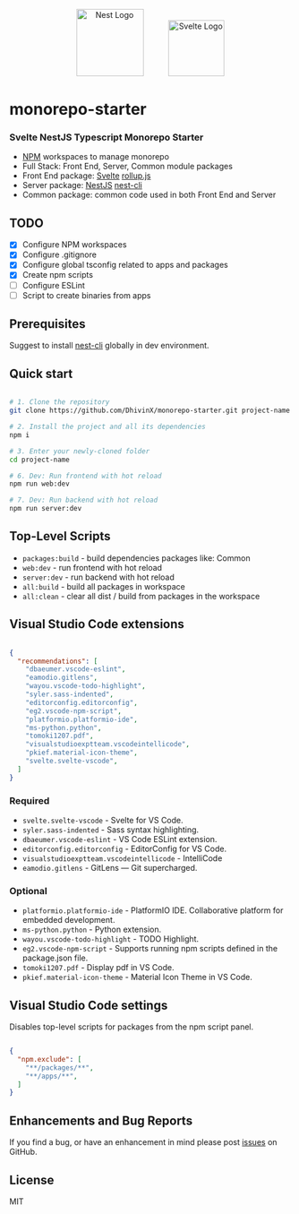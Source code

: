 <p align="center">
  <a href="https://nestjs.com/" target="blank"><img src="https://nestjs.com/img/logo-small.svg" width="120" alt="Nest Logo" style="padding:0px 20px;" /></a>
  <a href="https://svelte.dev" target="blank"><img src="https://upload.wikimedia.org/wikipedia/commons/1/1b/Svelte_Logo.svg" width="100" alt="Svelte Logo" style="padding:0px 20px;" /></a>
</p>

# monorepo-starter

### Svelte NestJS Typescript Monorepo Starter

* [NPM](https://docs.npmjs.com/cli/v7/using-npm/workspaces) workspaces to manage monorepo
* Full Stack: Front End, Server, Common module packages   
* Front End package: [Svelte](https://svelte.dev/docs) [rollup.js](https://rollupjs.org/guide/en/)
* Server package: [NestJS](https://docs.nestjs.com) [nest-cli](https://docs.nestjs.com/cli/overview)
* Common package: common code used in both Front End and Server

## TODO

- [x] Configure NPM workspaces
- [x] Configure .gitignore
- [x] Configure global tsconfig related to apps and packages
- [x] Create npm scripts
- [ ] Configure ESLint
- [ ] Script to create binaries from apps

## Prerequisites

Suggest to install [nest-cli](https://docs.nestjs.com/cli/overview) globally in dev environment.

## Quick start

```bash

# 1. Clone the repository
git clone https://github.com/DhivinX/monorepo-starter.git project-name

# 2. Install the project and all its dependencies
npm i

# 3. Enter your newly-cloned folder
cd project-name

# 6. Dev: Run frontend with hot reload 
npm run web:dev

# 7. Dev: Run backend with hot reload 
npm run server:dev

```

## Top-Level Scripts
 
* `packages:build` - build dependencies packages like: Common
* `web:dev` - run frontend with hot reload
* `server:dev` - run backend with hot reload
* `all:build` - build all packages in workspace
* `all:clean` - clear all dist / build from packages in the workspace

## Visual Studio Code extensions

```json

{
  "recommendations": [
    "dbaeumer.vscode-eslint",
    "eamodio.gitlens",
    "wayou.vscode-todo-highlight",
    "syler.sass-indented",
    "editorconfig.editorconfig",
    "eg2.vscode-npm-script",
    "platformio.platformio-ide",
    "ms-python.python",
    "tomoki1207.pdf",
    "visualstudioexptteam.vscodeintellicode",
    "pkief.material-icon-theme",
    "svelte.svelte-vscode",
  ]
}

```

### Required

* `svelte.svelte-vscode` - Svelte for VS Code.
* `syler.sass-indented` - Sass syntax highlighting.
* `dbaeumer.vscode-eslint` - VS Code ESLint extension.
* `editorconfig.editorconfig` - EditorConfig for VS Code.
* `visualstudioexptteam.vscodeintellicode` - IntelliCode
* `eamodio.gitlens` - GitLens — Git supercharged.

### Optional

* `platformio.platformio-ide` - PlatformIO IDE. Collaborative platform for embedded development.
* `ms-python.python` - Python extension.
* `wayou.vscode-todo-highlight` - TODO Highlight.
* `eg2.vscode-npm-script` - Supports running npm scripts defined in the package.json file.
* `tomoki1207.pdf` - Display pdf in VS Code.
* `pkief.material-icon-theme` - Material Icon Theme in VS Code.

## Visual Studio Code settings

Disables top-level scripts for packages from the npm script panel.

```json

{
  "npm.exclude": [
    "**/packages/**",
    "**/apps/**",
  ]
}

```

## Enhancements and Bug Reports

If you find a bug, or have an enhancement in mind please post [issues](https://github.com/DhivinX/monorepo-starter/issues) on GitHub.

## License

MIT
